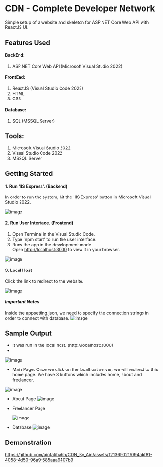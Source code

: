 # CDN - Complete Developer Network

Simple setup of a website and skeleton for ASP.NET Core Web API with ReactJS UI.

## Features Used

#### BackEnd:
1. ASP.NET Core Web API (Microsoft Visual Studio 2022)
   
#### FrontEnd:
1. ReactJS (Visual Studio Code 2022)
2. HTML
3. CSS

#### Database:
1. SQL (MSSQL Server)
   
## Tools:
1. Microsoft Visual Studio 2022
2. Visual Studio Code 2022
3. MSSQL Server

## Getting Started

#### 1. Run 'IIS Express'. (Backend)
In order to run the system, hit the 'IIS Express' button in Microsoft Visual Studio 2022.

![image](https://github.com/ainfatihahh/CDN_By_Ain/assets/121369021/8a4e5c07-0ce5-49f1-9fab-62cdf5a792fa)

#### 2. Run User Interface. (Frontend)
1. Open Terminal in the Visual Studio Code.
2. Type 'npm start' to run the user interface.
3. Runs the app in the development mode.\
Open [http://localhost:3000](http://localhost:3000) to view it in your browser.

![image](https://github.com/ainfatihahh/CDN_By_Ain/assets/121369021/3e2daa8c-3c12-4ed5-9547-c966e8df0b3c)

#### 3. Local Host 
Click the link to redirect to the website.

![image](https://github.com/ainfatihahh/CDN_By_Ain/assets/121369021/094b556a-475c-4838-a01b-09dc8b5538a7)

#### *Important Notes*
Inside the appsetting.json, we need to specify the connection strings in order to connect with database.
![image](https://github.com/ainfatihahh/CDN_By_Ain/assets/121369021/1e527e09-42ab-490b-bc0a-ab82c15a450f)


   
## Sample Output
- It was run in the local host. (http://localhost:3000)
- 
![image](https://github.com/ainfatihahh/CDN_By_Ain/assets/121369021/9cd030cd-8edf-4f35-acd2-d5443fd6a3c9)

- Main Page.
Once we click on the localhost server, we will redirect to this home page. We have 3 buttons which includes home, about and freelancer.

![image](https://github.com/ainfatihahh/CDN_By_Ain/assets/121369021/a92b5c2d-c2b8-41c8-a89d-c7fc507debbf)

- About Page
![image](https://github.com/ainfatihahh/CDN_By_Ain/assets/121369021/c2ca3e50-0276-406e-a49a-4b66dff28911)

- Freelancer Page

  ![image](https://github.com/ainfatihahh/CDN_By_Ain/assets/121369021/3b847a1d-1563-483a-af6e-d7b7e3644814)
  
- Database
![image](https://github.com/ainfatihahh/CDN_By_Ain/assets/121369021/051e9e4f-b6af-491e-90d4-19e32efe0d30)

## Demonstration

https://github.com/ainfatihahh/CDN_By_Ain/assets/121369021/094abf81-4058-4d50-96a9-585aaa9407b9
